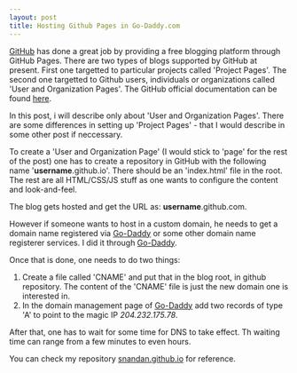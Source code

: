 ```yaml
---
layout: post
title: Hosting Github Pages in Go-Daddy.com
---
```


[GitHub](https://github.com) has done a great job by providing a free blogging platform through GitHub Pages. 
There are two types of blogs supported by GitHub at present. First one targetted to particular projects called 'Project Pages'. 
The second one targetted to Github users, individuals or organizations called 'User and Organization Pages'. 
The GitHub official documentation can be found [here](https://help.github.com/categories/20/articles).

In this post, i will describe only about 'User and Organization Pages'. 
There are some differences in setting up 'Project Pages' - that I would describe in some other post if neccessary. 

To create a 'User and Organization Page' (I would stick to 'page' for the rest of the post) one has to create a repository in GitHub
with the following name '**username**.github.io'. There should be an 'index.html' file in the root. The rest are all HTML/CSS/JS stuff as 
one wants to configure the content and look-and-feel.

The blog gets hosted and get the URL as: **username**.github.com.

However if someone wants to host in a custom domain, he needs to get a domain name registered via [Go-Daddy](https://www.godaddy.com) or some other domain name registerer services. I did it through [Go-Daddy](https://www.godaddy.com).

Once that is done, one needs to do two things: 
1. Create a file called 'CNAME' and put that in the blog root, in github repository. The content of the 'CNAME' file is just the new domain one is interested in.
2. In the domain management page of [Go-Daddy](https://godaddy.com) add two records of type 'A' to point to the magic IP *204.232.175.78*.

After that, one has to wait for some time for DNS to take effect. Th waiting time can range from a few minutes to even hours.

You can check my repository [snandan.github.io](https://github.com/snandan/snandan.github.io) for reference.
